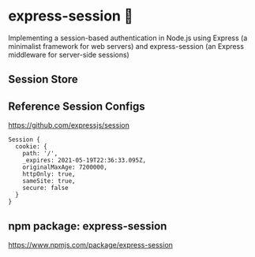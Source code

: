 # express-session 🔐
Implementing a session-based authentication in Node.js using Express (a minimalist framework for web servers) and express-session (an Express middleware for server-side sessions)

## Session Store

## Reference Session Configs
https://github.com/expressjs/session  
```
Session {
  cookie: {
    path: '/',
    _expires: 2021-05-19T22:36:33.095Z,
    originalMaxAge: 7200000,
    httpOnly: true,
    sameSite: true,
    secure: false
  }
}
```

## npm package: express-session
https://www.npmjs.com/package/express-session